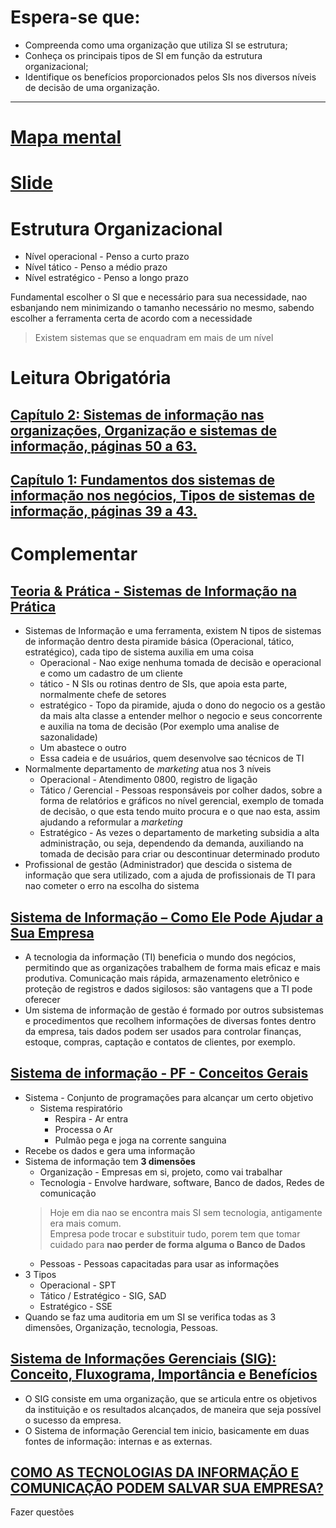 # Espera-se que:

- Compreenda como uma organização que utiliza SI se estrutura;
- Conheça os principais tipos de SI em função da estrutura organizacional;
- Identifique os benefícios proporcionados pelos SIs nos diversos níveis de decisão de uma organização.

---
# [Mapa mental](./aula2/SI_nas_empresas.pdf)
# [Slide](./TEC-004_FundamentosdeSistemasdeInforma%C3%A7%C3%A3o1_compressed.pdf)

# Estrutura Organizacional

- Nível operacional - Penso a curto prazo
- Nível tático - Penso a médio prazo
- Nível estratégico - Penso a longo prazo

Fundamental escolher o SI que e necessário para sua necessidade, nao esbanjando nem minimizando o tamanho necessário no mesmo, sabendo escolher a ferramenta certa de acordo com a necessidade
> Existem sistemas que se enquadram em mais de um nível

# Leitura Obrigatória

## [Capítulo 2: Sistemas de informação nas organizações, Organização e sistemas de informação, páginas 50 a 63.](https://moodle.toledoprudente.edu.br/local/biblioteca-digital/minha-biblioteca.php?isbn=9788522124107/cfi/82!/4/2@100:0.00)



## [Capítulo 1: Fundamentos dos sistemas de informação nos negócios, Tipos de sistemas de informação, páginas 39 a 43.](https://moodle.toledoprudente.edu.br/local/biblioteca-digital/minha-biblioteca.php?isbn=9788580551112/cfi/38!/4/4@0:0.00)

# Complementar

## [Teoria & Prática - Sistemas de Informação na Prática](https://www.youtube.com/watch?v=S8d4n8t7t2M&ab_channel=TeoriaPr%C3%A1tica)

- Sistemas de Informação e uma ferramenta, existem N tipos de sistemas de informação dentro desta piramide básica (Operacional, tático, estratégico), cada tipo de sistema auxilia em uma coisa
    - Operacional - Nao exige nenhuma tomada de decisão e operacional e como um cadastro de um cliente
    - tático - N SIs ou rotinas dentro de SIs, que apoia esta parte, normalmente chefe de setores
    - estratégico - Topo da piramide, ajuda o dono do negocio os a gestão da mais alta classe a entender melhor o negocio e seus concorrente e auxilia na toma de decisão (Por exemplo uma analise de sazonalidade)
    - Um abastece o outro
    - Essa cadeia e de usuários, quem desenvolve sao técnicos de TI
- Normalmente departamento de *marketing* atua nos 3 níveis
    - Operacional - Atendimento 0800, registro de ligação
    - Tático / Gerencial - Pessoas responsáveis por colher dados, sobre a forma de relatórios e gráficos no nível gerencial, exemplo de tomada de decisão, o que esta tendo muito procura e o que nao esta, assim ajudando a reformular a *marketing*
    - Estratégico - As vezes o departamento de marketing subsidia a alta administração, ou seja, dependendo da demanda, auxiliando na tomada de decisão para criar ou descontinuar determinado produto
- Profissional de gestão (Administrador) que descida o sistema de informação que sera utilizado, com a ajuda de profissionais de TI para nao cometer o erro na escolha do sistema

## [Sistema de Informação – Como Ele Pode Ajudar a Sua Empresa](http://marcusmarques.com.br/estrategias-de-negocio/sistema-de-informacao-como-ele-pode-ajudar-empresa/#:~:text=Um%20sistema%20de%20informa%C3%A7%C3%A3o%20de,contatos%20de%20clientes%2C%20por%20exemplo)

- A tecnologia da informação (TI) beneficia o mundo dos negócios, permitindo que as organizações trabalhem de forma mais eficaz e mais produtiva. Comunicação mais rápida, armazenamento eletrônico e proteção de registros e dados sigilosos: são vantagens que a TI pode oferecer
- Um sistema de informação de gestão é formado por outros subsistemas e procedimentos que recolhem informações de diversas fontes dentro da empresa, tais dados podem ser usados para controlar finanças, estoque, compras, captação e contatos de clientes, por exemplo.


## [Sistema de informação - PF - Conceitos Gerais](https://www.youtube.com/watch?v=n6khI6JG5fA&ab_channel=ProfessorDeodatoNeto)

- Sistema - Conjunto de programações para alcançar um certo objetivo
    - Sistema respiratório
        - Respira - Ar entra
        - Processa o Ar
        - Pulmão pega e joga na corrente sanguina
- Recebe os dados e gera uma informação
- Sistema de informação tem **3 dimensões**
    - Organização - Empresas em si, projeto, como vai trabalhar
    - Tecnologia - Envolve hardware, software, Banco de dados, Redes de comunicação
    > Hoje em dia nao se encontra mais SI sem tecnologia, antigamente era mais comum.  
    > Empresa pode trocar e substituir tudo, porem tem que tomar cuidado para **nao perder de forma alguma o Banco de Dados**
    - Pessoas - Pessoas capacitadas para usar as informações 
- 3 Tipos
    - Operacional - SPT
    - Tático / Estratégico - SIG, SAD
    - Estratégico - SSE
- Quando se faz uma auditoria em um SI se verifica todas as 3 dimensões, Organização, tecnologia, Pessoas.

## [Sistema de Informações Gerenciais (SIG): Conceito, Fluxograma, Importância e Benefícios](https://www.youtube.com/watch?v=xBJlHnpzDoo&ab_channel=ResumosAnimados)

- O SIG consiste em uma organização, que se articula entre os objetivos da instituição e os resultados alcançados, de maneira que seja possível o sucesso da empresa.
- O Sistema de informação Gerencial tem inicio, basicamente em duas fontes de informação: internas e as externas.

## [COMO AS TECNOLOGIAS DA INFORMAÇÃO E COMUNICAÇÃO PODEM SALVAR SUA EMPRESA?](https://docplayer.com.br/36218006-Como-as-tecnologias-da-informacao-e-comunicacao-podem-salvar-sua-empresa.html)

Fazer questões